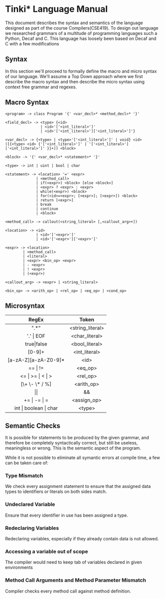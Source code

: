 # Tinki* Language Manual

This document describes the syntax and semantics of the language designed as part of the course Compilers(CSE419). To design out language we researched grammars of a multitude of programming languages such a Python, Decaf and C. This language has loosely been based on Decaf and C with a few modifications


## Syntax

In this section we'll proceed to formally define the macro and micro syntax of our language. We'll assume a Top Down approach where we first describe the macro syntax and then describe the micro syntax using context free grammar and regexes.


## Macro Syntax

```
<program> -> class Program '{' <var_decl>* <method_decl>* '}'

<field_decl> -> <type> {<id>
                | <id>'['<int_literal>']'
                | <id>'['<int_literal>']['<int_literal>']'}

<var_decl> -> {<type> | <type>'['<int_literal>']' | void} <id>([{<type> <id> {'['<int_literal>']' | '['<int_literal>']['<int_literal>']' }}+]) <block>

<block> -> '{' <var_decl>* <statement>* '}'

<type> -> int | uint | bool | char

<statement> -> <location> '=' <expr>
              | <method_call>
              | if(<expr>) <block> [else <block>]
              | <expr> ? <expr> : <expr>
              | while(<expr>) <block>
              | for(<id>=<expr>; [<expr>]; [<expr>]) <block>
              | return [<expr>]
              | break
              | continue
              | <block>

<method_call> -> callout(<string_literal> [,<callout_arg>+])

<location> -> <id>
              | <id>'['<expr>']'
              | <id>'['<expr>']['<expr>']'

<expr> -> <location>
        | <method_call>
        | <literal>
        | <expr> <bin_op> <expr>
        | - <expr>
        | ! <expr>
        | (<expr>)

<callout_arg> -> <expr> | <string_literal>

<bin_op> -> <arith_op> | <rel_op> | <eq_op> | <cond_op>

```
## Microsyntax

| RegEx | Token |
|:------:|:------:|
| ".*"  | <string_literal> |
| '.' \| EOF  | <char_literal> |
| true\|false  |  <bool_literal> |  //how do you ensure truefalse, true_, etc are allowed identifiers
| [0-9]+   | <int_literal>  | // do we need to include spaces on either side for flex to parse?
| [a-zA-Z][a-zA-Z0-9]* | \<id> |
| == \| !=   |  <eq_op> |
| <= \| >= \| < \| >  |   <rel_op> |
| [\\+ \\- \\* / %] | <arith_op> |
| \|\||&& | <cond_op> |
| \+= \| \-= \| = | <assign_op> |
| int \| boolean \| char | \<type>  | //Oh no, decaf doesn't support chars and strings at alll!!

## Semantic Checks
It is possible for statements to be produced by the given grammar, and therefore be completely syntactically correct, but still be useless, meaningless or wrong. This is the semantic aspect of the program.

While it is not possible to eliminate all symantic errors at compile time, a few can be taken care of:

### Type Mismatch
We check every assignment statement to ensure that the assigned data types to identifiers or literals on both sides match.

### Undeclared Variable
Ensure that every identifier in use has been assigned a type.

### Redeclaring Variables
Redeclaring variables, especially if they already contain data is not allowed.

### Accessing a variable out of scope
The compiler would need to keep tab of variables declared in given environments

### Method Call Arguments and Method Parameter Mismatch
Compiler checks every method call against method definition.

